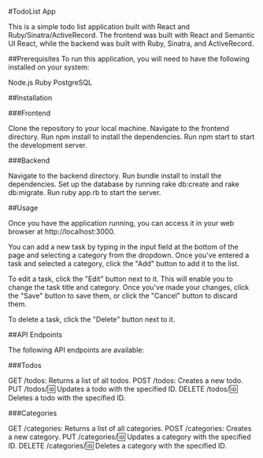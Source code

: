 #TodoList App

This is a simple todo list application built with React and Ruby/Sinatra/ActiveRecord. The frontend was built with React and Semantic UI React, while the backend was built with Ruby, Sinatra, and ActiveRecord.

##Prerequisites
To run this application, you will need to have the following installed on your system:

Node.js
Ruby
PostgreSQL

##Installation

###Frontend

Clone the repository to your local machine.
Navigate to the frontend directory.
Run npm install to install the dependencies.
Run npm start to start the development server.

###Backend

Navigate to the backend directory.
Run bundle install to install the dependencies.
Set up the database by running rake db:create and rake db:migrate.
Run ruby app.rb to start the server.

##Usage

Once you have the application running, you can access it in your web browser at http://localhost:3000.

You can add a new task by typing in the input field at the bottom of the page and selecting a category from the dropdown. Once you've entered a task and selected a category, click the "Add" button to add it to the list.

To edit a task, click the "Edit" button next to it. This will enable you to change the task title and category. Once you've made your changes, click the "Save" button to save them, or click the "Cancel" button to discard them.

To delete a task, click the "Delete" button next to it.

##API Endpoints

The following API endpoints are available:

###Todos

GET /todos: Returns a list of all todos.
POST /todos: Creates a new todo.
PUT /todos/:id: Updates a todo with the specified ID.
DELETE /todos/:id: Deletes a todo with the specified ID.

###Categories

GET /categories: Returns a list of all categories.
POST /categories: Creates a new category.
PUT /categories/:id: Updates a category with the specified ID.
DELETE /categories/:id: Deletes a category with the specified ID.

